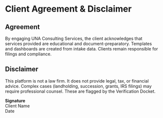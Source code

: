 # Client Agreement & Disclaimer

## Agreement
By engaging UNA Consulting Services, the client acknowledges that services provided are educational and document-preparatory. Templates and dashboards are created from intake data. Clients remain responsible for filings and compliance.

## Disclaimer
This platform is not a law firm. It does not provide legal, tax, or financial advice. Complex cases (landholding, succession, grants, IRS filings) may require professional counsel. These are flagged by the Verification Docket.

**Signature**  
Client Name  
Date
